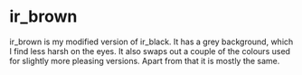 # ir_brown #

ir_brown is my modified version of ir_black. It has a grey background,
which I find less harsh on the eyes. It also swaps out a couple of
the colours used for slightly more pleasing versions. Apart from
that it is mostly the same.

